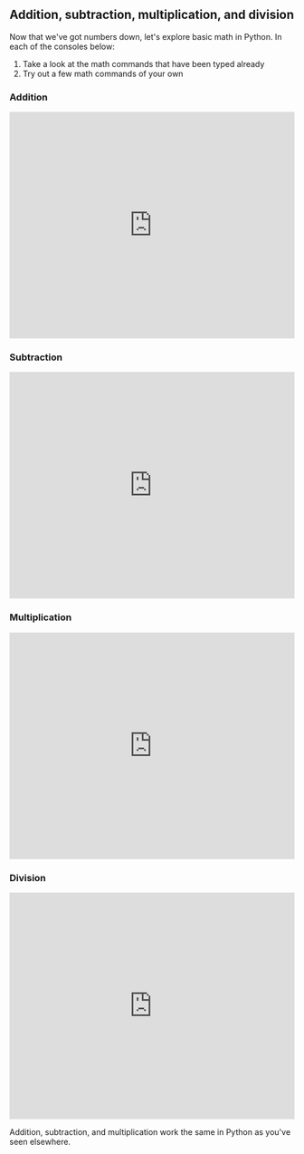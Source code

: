## Addition, subtraction, multiplication, and division
Now that we've got numbers down, let's explore basic math in Python. In each of the consoles below:

1. Take a look at the math commands that have been typed already
2. Try out a few math commands of your own

### Addition

<iframe src="https://trinket.io/embed/console/541e952fda" width="100%" height="400" frameborder="0" marginwidth="0" marginheight="0" allowfullscreen></iframe>


### Subtraction

<iframe src="https://trinket.io/embed/console/5a27865b9d" width="100%" height="400" frameborder="0" marginwidth="0" marginheight="0" allowfullscreen></iframe>

### Multiplication

<iframe src="https://trinket.io/embed/console/25406b83b3" width="100%" height="400" frameborder="0" marginwidth="0" marginheight="0" allowfullscreen></iframe>

### Division


<iframe src="https://trinket.io/embed/console/25406b83b3" width="100%" height="400" frameborder="0" marginwidth="0" marginheight="0" allowfullscreen></iframe>


Addition, subtraction, and multiplication work the same in Python as you've seen elsewhere.